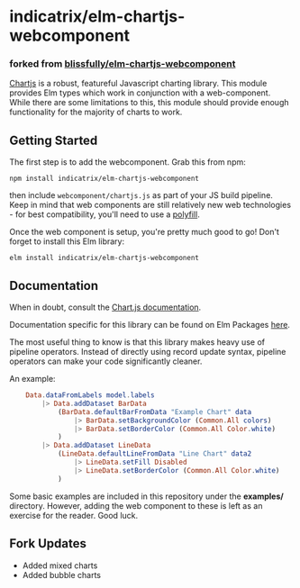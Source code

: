 # indicatrix/elm-chartjs-webcomponent
### forked from [blissfully/elm-chartjs-webcomponent](https://github.com/blissfully/elm-chartjs-webcomponent/)

[Chartjs](https://www.chartjs.org/) is a robust, featureful Javascript charting library. This module provides Elm types which work in conjunction with a web-component. While there are some limitations to this, this module should provide enough functionality for the majority of charts to work.

## Getting Started
The first step is to add the webcomponent.
Grab this from npm:

```npm install indicatrix/elm-chartjs-webcomponent```

then include `webcomponent/chartjs.js` as part of your JS build pipeline. Keep in mind that web components are still relatively new web technologies - for best compatibility, you'll need to use a [polyfill](https://github.com/webcomponents/polyfills).

Once the web component is setup, you're pretty much good to go! Don't forget to install this Elm library:

```elm install indicatrix/elm-chartjs-webcomponent```

## Documentation
When in doubt, consult the [Chart.js documentation](https://www.chartjs.org/docs/latest/).

Documentation specific for this library can be found on Elm Packages [here](https://package.elm-lang.org/packages/indicatrix/elm-chartjs-webcomponent/latest/).

The most useful thing to know is that this library makes heavy use of pipeline operators. Instead of directly using record update syntax, pipeline operators can make your code significantly cleaner.

An example:
```elm
    Data.dataFromLabels model.labels
        |> Data.addDataset BarData
            (BarData.defaultBarFromData "Example Chart" data
                |> BarData.setBackgroundColor (Common.All colors)
                |> BarData.setBorderColor (Common.All Color.white)
            )
        |> Data.addDataset LineData
            (LineData.defaultLineFromData "Line Chart" data2
                |> LineData.setFill Disabled
                |> LineData.setBorderColor (Common.All Color.white)
            )
```

Some basic examples are included in this repository under the **examples/** directory. However, adding the web component to these is left as an exercise for the reader. Good luck.

## Fork Updates

* Added mixed charts
* Added bubble charts